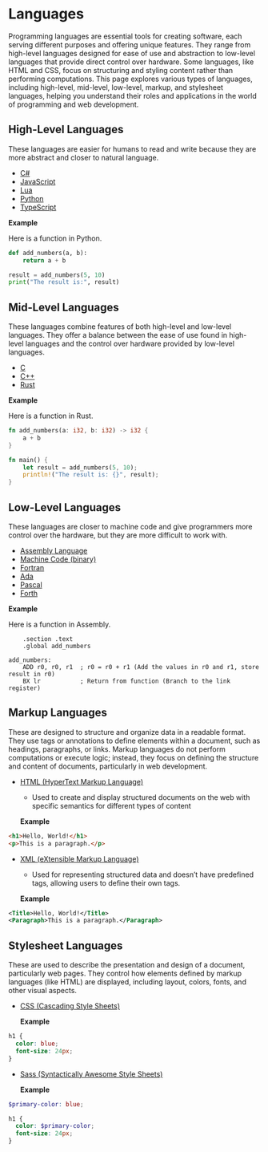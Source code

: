 # Languages

Programming languages are essential tools for creating software, each serving different purposes and offering unique features. They range from high-level languages designed for ease of use and abstraction to low-level languages that provide direct control over hardware. Some languages, like HTML and CSS, focus on structuring and styling content rather than performing computations. This page explores various types of languages, including high-level, mid-level, low-level, markup, and stylesheet languages, helping you understand their roles and applications in the world of programming and web development.

## High-Level Languages

These languages are easier for humans to read and write because they are more abstract and closer to natural language.

- [C#]()
- [JavaScript]()
- [Lua](./langs/lua.md)
- [Python](./langs/python.md)
- [TypeScript]()

**Example**

Here is a function in Python.

```python
def add_numbers(a, b):
    return a + b

result = add_numbers(5, 10)
print("The result is:", result)
```

## Mid-Level Languages

These languages combine features of both high-level and low-level languages. They offer a balance between the ease of use found in high-level languages and the control over hardware provided by low-level languages.

- [C]()
- [C++]()
- [Rust]()

**Example**

Here is a function in Rust.

```rust
fn add_numbers(a: i32, b: i32) -> i32 {
    a + b
}

fn main() {
    let result = add_numbers(5, 10);
    println!("The result is: {}", result);
}
```

## Low-Level Languages

These languages are closer to machine code and give programmers more control over the hardware, but they are more difficult to work with.

- [Assembly Language]()
- [Machine Code (binary)]()
- [Fortran]()
- [Ada]()
- [Pascal]()
- [Forth]()

**Example**

Here is a function in Assembly.

```armasm
    .section .text
    .global add_numbers

add_numbers:
    ADD r0, r0, r1  ; r0 = r0 + r1 (Add the values in r0 and r1, store result in r0)
    BX lr           ; Return from function (Branch to the link register)

```

## Markup Languages

These are designed to structure and organize data in a readable format. They use tags or annotations to define elements within a document, such as headings, paragraphs, or links. Markup languages do not perform computations or execute logic; instead, they focus on defining the structure and content of documents, particularly in web development.

- [HTML (HyperText Markup Language)]()

  - Used to create and display structured documents on the web with specific semantics for different types of content

  **Example**

```html
<h1>Hello, World!</h1>
<p>This is a paragraph.</p>
```

- [XML (eXtensible Markup Language)]()

  - Used for representing structured data and doesn’t have predefined tags, allowing users to define their own tags.

  **Example**

```xml
<Title>Hello, World!</Title>
<Paragraph>This is a paragraph.</Paragraph>
```

## Stylesheet Languages

These are used to describe the presentation and design of a document, particularly web pages. They control how elements defined by markup languages (like HTML) are displayed, including layout, colors, fonts, and other visual aspects.

- [CSS (Cascading Style Sheets)]()

  **Example**

```css
h1 {
  color: blue;
  font-size: 24px;
}
```

- [Sass (Syntactically Awesome Style Sheets)]()

  **Example**

```scss
$primary-color: blue;

h1 {
  color: $primary-color;
  font-size: 24px;
}
```
